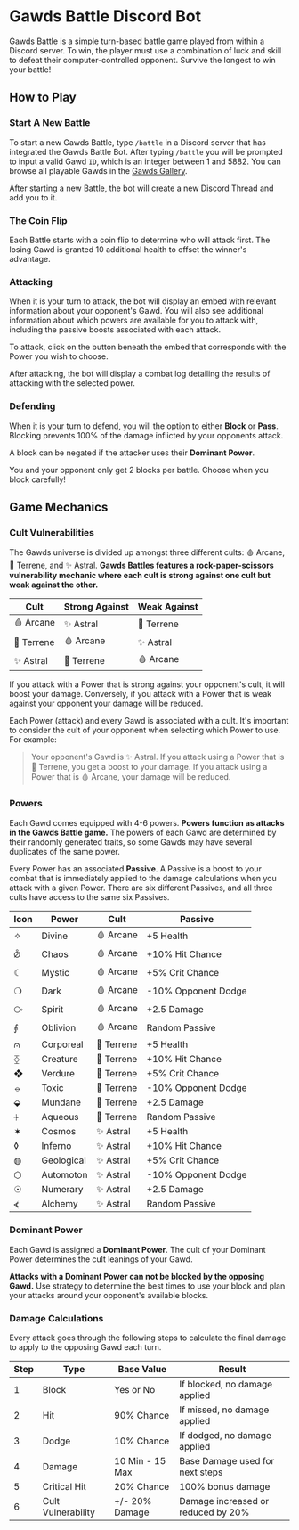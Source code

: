 # Gawds Battle Discord Bot

Gawds Battle is a simple turn-based battle game played from within a Discord server. To win, the player must use a combination of luck and skill to defeat their computer-controlled opponent. Survive the longest to win your battle!

## How to Play

### Start A New Battle

To start a new Gawds Battle, type `/battle` in a Discord server that has integrated the Gawds Battle Bot. After typing `/battle` you will be prompted to input a valid Gawd `ID`, which is an integer between 1 and 5882. You can browse all playable Gawds in the [Gawds Gallery](https://www.gawds.xyz/gallery/).

After starting a new Battle, the bot will create a new Discord Thread and add you to it.

### The Coin Flip

Each Battle starts with a coin flip to determine who will attack first. The losing Gawd is granted 10 additional health to offset the winner's advantage.

### Attacking

When it is your turn to attack, the bot will display an embed with relevant information about your opponent's Gawd. You will also see additional information about which powers are available for you to attack with, including the passive boosts associated with each attack.

To attack, click on the button beneath the embed that corresponds with the Power you wish to choose.

After attacking, the bot will display a combat log detailing the results of attacking with the selected power.

### Defending

When it is your turn to defend, you will the option to either **Block** or **Pass**. Blocking prevents 100% of the damage inflicted by your opponents attack.

A block can be negated if the attacker uses their **Dominant Power**.

You and your opponent only get 2 blocks per battle. Choose when you block carefully!

## Game Mechanics

### Cult Vulnerabilities

The Gawds universe is divided up amongst three different cults: 🩸 Arcane, 🌙 Terrene, and ✨ Astral. **Gawds Battles features a rock-paper-scissors vulnerability mechanic where each cult is strong against one cult but weak against the other.**

| Cult       | Strong Against | Weak Against |
| ---------- | -------------- | ------------ |
| 🩸 Arcane  | ✨ Astral      | 🌙 Terrene   |
| 🌙 Terrene | 🩸 Arcane      | ✨ Astral    |
| ✨ Astral  | 🌙 Terrene     | 🩸 Arcane    |

If you attack with a Power that is strong against your opponent's cult, it will boost your damage. Conversely, if you attack with a Power that is weak against your opponent your damage will be reduced.

Each Power (attack) and every Gawd is associated with a cult. It's important to consider the cult of your opponent when selecting which Power to use. For example:

> Your opponent's Gawd is ✨ Astral. If you attack using a Power that is 🌙 Terrene, you get a boost to your damage. If you attack using a Power that is 🩸 Arcane, your damage will be reduced.

### Powers

Each Gawd comes equipped with 4-6 powers. **Powers function as attacks in the Gawds Battle game.** The powers of each Gawd are determined by their randomly generated traits, so some Gawds may have several duplicates of the same power.

Every Power has an associated **Passive**. A Passive is a boost to your combat that is immediately applied to the damage calculations when you attack with a given Power. There are six different Passives, and all three cults have access to the same six Passives.

| Icon | Power      | Cult       | Passive             |
| ---- | ---------- | ---------- | ------------------- |
| ✧    | Divine     | 🩸 Arcane  | +5 Health           |
| ⦲    | Chaos      | 🩸 Arcane  | +10% Hit Chance     |
| ☾    | Mystic     | 🩸 Arcane  | +5% Crit Chance     |
| ❍    | Dark       | 🩸 Arcane  | -10% Opponent Dodge |
| ⧂    | Spirit     | 🩸 Arcane  | +2.5 Damage         |
| ⨙    | Oblivion   | 🩸 Arcane  | Random Passive      |
| ⩀    | Corporeal  | 🌙 Terrene | +5 Health           |
| ⧰    | Creature   | 🌙 Terrene | +10% Hit Chance     |
| ❖    | Verdure    | 🌙 Terrene | +5% Crit Chance     |
| ⦵    | Toxic      | 🌙 Terrene | -10% Opponent Dodge |
| ⬙    | Mundane    | 🌙 Terrene | +2.5 Damage         |
| ⏆    | Aqueous    | 🌙 Terrene | Random Passive      |
| ✶    | Cosmos     | ✨ Astral  | +5 Health           |
| ◊    | Inferno    | ✨ Astral  | +10% Hit Chance     |
| ◍    | Geological | ✨ Astral  | +5% Crit Chance     |
| ⬡    | Automoton  | ✨ Astral  | -10% Opponent Dodge |
| ☉    | Numerary   | ✨ Astral  | +2.5 Damage         |
| ⦓    | Alchemy    | ✨ Astral  | Random Passive      |

### Dominant Power

Each Gawd is assigned a **Dominant Power**. The cult of your Dominant Power determines the cult leanings of your Gawd.

**Attacks with a Dominant Power can not be blocked by the opposing Gawd.** Use strategy to determine the best times to use your block and plan your attacks around your opponent's available blocks.

### Damage Calculations

Every attack goes through the following steps to calculate the final damage to apply to the opposing Gawd each turn.

| Step | Type               | Base Value      | Result                             |
| ---- | ------------------ | --------------- | ---------------------------------- |
| 1    | Block              | Yes or No       | If blocked, no damage applied      |
| 2    | Hit                | 90% Chance      | If missed, no damage applied       |
| 3    | Dodge              | 10% Chance      | If dodged, no damage applied       |
| 4    | Damage             | 10 Min - 15 Max | Base Damage used for next steps    |
| 5    | Critical Hit       | 20% Chance      | 100% bonus damage                  |
| 6    | Cult Vulnerability | +/- 20% Damage  | Damage increased or reduced by 20% |
